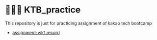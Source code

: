 # 👨🏿‍💻 KTB_practice
This repository is just for practicing assignment of kakao tech bootcamp

- [assignment-wk1 record](https://github.com/HongDay/kakao_bootcamp/tree/week1/week1/week1_report.md)
